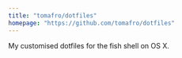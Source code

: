 ```yaml
---
title: "tomafro/dotfiles"
homepage: "https://github.com/tomafro/dotfiles"
---
```

My customised dotfiles for the fish shell on OS X.
